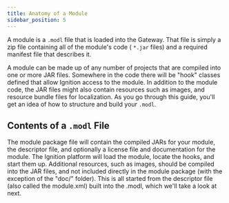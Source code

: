 ```yaml
---
title: Anatomy of a Module
sidebar_position: 5
---
```


A module is a `.modl` file that is loaded into the Gateway. That file is simply a zip file containing all of the module's code ( `*.jar` files) and a required manifest file that describes it.

A module can be made up of any number of projects that are compiled into one or more JAR files. Somewhere in the code there will be "hook" classes defined that allow Ignition access to the module. In addition to the module code, the JAR files might also contain resources such as images, and resource bundle files for localization. As you go through this guide, you'll get an idea of how to structure and build your `.modl`.

## Contents of a `.modl` File
The module package file will contain the compiled JARs for your module, the descriptor file, and optionally a license file and documentation for the module. The Ignition platform will load the module, locate the hooks, and start them up. Additional resources, such as images, should be compiled into the JAR files, and not included directly in the module package (with the exception of the "doc/" folder). This is all started from the descriptor file (also called the module.xml) built into the .modl, which we'll take a look at next.    